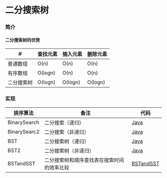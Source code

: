 # 二分搜索树

### 简介

#### 二分搜索树的优势

| # | 查找元素 | 插入元素 | 删除元素 |
|---|--|---|---|
| 普通数组 | O(n) | O(n) | O(n) |
| 有序数组 | O(logn) | O(n) | O(n) |
| 二分搜索树 | O(logn) | O(logn) | O(logn) |

### 实现

|  排序算法  | 备注 | 代码 |
|---|---|---|
| BinarySearch | 二分搜索（递归） | [Java](https://github.com/patricklin2018/DataStructures-Algorithmns/blob/master/binary-search-tree/src/BinarySearch.java)|
| BinarySearc2 | 二分搜索（非递归）|[Java](https://github.com/patricklin2018/DataStructures-Algorithmns/blob/master/binary-search-tree/src/BinarySearch2.java)|
| BST | 二分搜索树（递归） | [Java](https://github.com/patricklin2018/DataStructures-Algorithmns/blob/master/binary-search-tree/src/BST.java)|
| BST2 | 二分搜索树（非递归） | [Java](https://github.com/patricklin2018/DataStructures-Algorithmns/blob/master/binary-search-tree/src/BST2.java) |
| BSTandSST | 二分搜索树和顺序查找表在搜索时间的效率比较 | [BSTandSST](https://github.com/patricklin2018/DataStructures-Algorithmns/blob/master/binary-search-tree/src/BSTandSST)|

